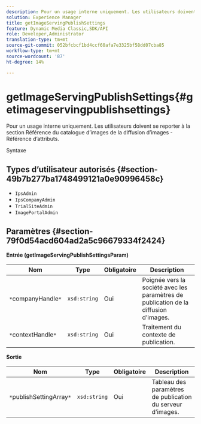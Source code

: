 ```yaml
---
description: Pour un usage interne uniquement. Les utilisateurs doivent se reporter à la section Référence du catalogue d’images de la diffusion d’images - Référence d’attributs.
solution: Experience Manager
title: getImageServingPublishSettings
feature: Dynamic Media Classic,SDK/API
role: Developer,Administrator
translation-type: tm+mt
source-git-commit: 052bfcbcf1bd4ccf60afa7e3325bf58dd07cba85
workflow-type: tm+mt
source-wordcount: '87'
ht-degree: 14%

---
```



# getImageServingPublishSettings{#getimageservingpublishsettings}

Pour un usage interne uniquement. Les utilisateurs doivent se reporter à la section Référence du catalogue d’images de la diffusion d’images - Référence d’attributs.

Syntaxe

## Types d’utilisateur autorisés {#section-49b7b277ba1748499121a0e90996458c}

* `IpsAdmin`
* `IpsCompanyAdmin`
* `TrialSiteAdmin`
* `ImagePortalAdmin`

## Paramètres {#section-79f0d54acd604ad2a5c96679334f2424}

**Entrée (getImageServingPublishSettingsParam)**

| Nom | Type | Obligatoire | Description |
|---|---|---|---|
| `*`companyHandle`*` | `xsd:string` | Oui | Poignée vers la société avec les paramètres de publication de la diffusion d’images. |
| `*`contextHandle`*` | `xsd:string` | Oui | Traitement du contexte de publication. |

**Sortie**

| Nom | Type | Obligatoire | Description |
|---|---|---|---|
| `*`publishSettingArray`*` | `xsd:string` | Oui | Tableau des paramètres de publication du serveur d’images. |

